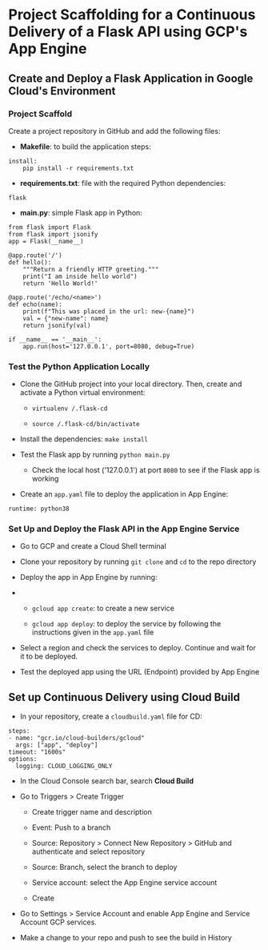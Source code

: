# Project Scaffolding for a Continuous Delivery of a Flask API using GCP's App Engine

## Create and Deploy a Flask Application in Google Cloud's Environment

### Project Scaffold

Create a project repository in GitHub and add the following files:

* **Makefile**: to build the application steps:

```
install:
    pip install -r requirements.txt
```

* **requirements.txt**: file with the required Python dependencies:

```
flask
```

* **main.py**: simple Flask app in Python:

```
from flask import Flask
from flask import jsonify
app = Flask(__name__)

@app.route('/')
def hello():
    """Return a friendly HTTP greeting."""
    print("I am inside hello world")
    return 'Hello World!'

@app.route('/echo/<name>')
def echo(name):
    print(f"This was placed in the url: new-{name}")
    val = {"new-name": name}
    return jsonify(val)

if __name__ == '__main__':
    app.run(host='127.0.0.1', port=8080, debug=True)
```

### Test the Python Application Locally

* Clone the GitHub project into your local directory. Then, create and
activate a Python virtual environment:

    - `virtualenv /.flask-cd`

    - `source /.flask-cd/bin/activate`

* Install the dependencies: `make install`

* Test the Flask app by running `python main.py`

    - Check the local host ('127.0.0.1') at port `8080`
    to see if the Flask app is working

* Create an `app.yaml` file to deploy the application in App Engine:

```
runtime: python38
```

### Set Up and Deploy the Flask API in the App Engine Service

* Go to GCP and create a Cloud Shell terminal

* Clone your repository by running `git clone` and `cd` to the repo directory

* Deploy the app in App Engine by running:
*
    - `gcloud app create`: to create a new service

    - `gcloud app deploy`: to deploy the service by following the instructions given
     in the `app.yaml` file

* Select a region and check the services to deploy. Continue and wait for it to be
deployed.

* Test the deployed app using the URL (Endpoint) provided by App Engine

## Set up Continuous Delivery using Cloud Build

* In your repository, create a `cloudbuild.yaml` file for CD:

```
steps:
- name: "gcr.io/cloud-builders/gcloud"
  args: ["app", "deploy"]
timeout: "1600s"
options:
  logging: CLOUD_LOGGING_ONLY
```

* In the Cloud Console search bar, search **Cloud Build**

* Go to Triggers > Create Trigger

    - Create trigger name and description

    - Event: Push to a branch

    - Source: Repository > Connect New Repository > GitHub and authenticate
    and select repository

    - Source: Branch, select the branch to deploy

    - Service account: select the App Engine service account

    - Create

* Go to Settings > Service Account and enable App Engine and Service Account
GCP services.

* Make a change to your repo and push to see the build in History
